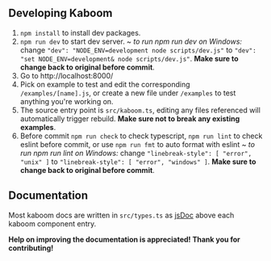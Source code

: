 ## Developing Kaboom

1. `npm install` to install dev packages.
2. `npm run dev` to start dev server.
   ~ _to run npm run dev on Windows:_ change `"dev": "NODE_ENV=development node scripts/dev.js"` to `"dev": "set NODE_ENV=development& node scripts/dev.js"`. **Make sure to change back to original before commit**.
3. Go to http://localhost:8000/
4. Pick on example to test and edit the corresponding `/examples/[name].js`, or create a new file under `/examples` to test anything you're working on.
5. The source entry point is `src/kaboom.ts`, editing any files referenced will automatically trigger rebuild. **Make sure not to break any existing examples**.
6. Before commit `npm run check` to check typescript, `npm run lint` to check eslint before commit, or use `npm run fmt` to auto format with eslint ~ _to run npm run lint on Windows:_ change `"linebreak-style": [ "error", "unix" ]` to `"linebreak-style": [ "error", "windows" ]`. **Make sure to change back to original before commit**.

## Documentation

Most kaboom docs are written in `src/types.ts` as [jsDoc](https://www.typescriptlang.org/docs/handbook/jsdoc-supported-types.html) above each kaboom component entry.

**Help on improving the documentation is appreciated! Thank you for contributing!**
